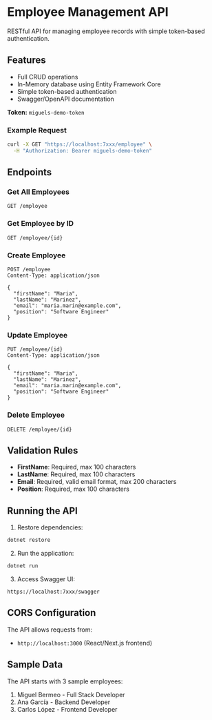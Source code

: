# Employee Management API

RESTful API for managing employee records with simple token-based authentication.

## Features

- Full CRUD operations
- In-Memory database using Entity Framework Core
- Simple token-based authentication
- Swagger/OpenAPI documentation

**Token:** `miguels-demo-token`

### Example Request
```bash
curl -X GET "https://localhost:7xxx/employee" \
  -H "Authorization: Bearer miguels-demo-token"
```

## Endpoints

### Get All Employees
```
GET /employee
```

### Get Employee by ID
```
GET /employee/{id}
```

### Create Employee
```
POST /employee
Content-Type: application/json

{
  "firstName": "Maria",
  "lastName": "Marinez",
  "email": "maria.marin@example.com",
  "position": "Software Engineer"
}
```

### Update Employee
```
PUT /employee/{id}
Content-Type: application/json

{
  "firstName": "Maria",
  "lastName": "Marinez",
  "email": "maria.marin@example.com",
  "position": "Software Engineer"
}
```

### Delete Employee
```
DELETE /employee/{id}
```

## Validation Rules

- **FirstName**: Required, max 100 characters
- **LastName**: Required, max 100 characters
- **Email**: Required, valid email format, max 200 characters
- **Position**: Required, max 100 characters

## Running the API

1. Restore dependencies:
```bash
dotnet restore
```

2. Run the application:
```bash
dotnet run
```

3. Access Swagger UI:
```
https://localhost:7xxx/swagger
```

## CORS Configuration

The API allows requests from:
- `http://localhost:3000` (React/Next.js frontend)

## Sample Data

The API starts with 3 sample employees:
1. Miguel Bermeo - Full Stack Developer
2. Ana García - Backend Developer
3. Carlos López - Frontend Developer
